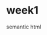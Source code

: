 # week1
semantic html
<!DOCTYPE html>
<html lang="en">
<head>
    <meta charset="UTF-8">
    <meta name="viewport" content="width=device-width, initial-scale=1.0">
    <title>Accessible Form Example</title>
    <meta charset="UTF-8">
    <meta name="viewport" content="width=device-width, initial-scale=1.0">
    <title>Portfolio</title>
    <script>
        function toggleDetails(sectionId, buttonId) {
            var details = document.getElementById(sectionId);
            var button = document.getElementById(buttonId);
    
            if (details.style.display === 'none' || details.style.display === '') {
                details.style.display = 'block';
                button.setAttribute('aria-expanded', 'true');
                details.setAttribute('aria-hidden', 'false');
            } else {
                details.style.display = 'none';
                button.setAttribute('aria-expanded', 'false');
                details.setAttribute('aria-hidden', 'true');
            }
        }
    
        function handleKeyPress(event, sectionId, buttonId) {
            if (event.key === "Enter" || event.key === " ") {
                event.preventDefault();
                toggleDetails(sectionId, buttonId);
            }
        }
    </script>
    
    <style>
        body {
            font-family: Arial, sans-serif;
            line-height: 1.6;
            margin: 0;
            padding: 0;
        }
        header {
            background: #bdb7e0;
            color: #ce6da1;
            padding: 1rem 0;
            text-align: center;
        }
        nav {
            margin: 1rem 0;
        }
        nav a {
            color: #ffff;
            margin: 0 1rem;
            text-decoration: none;
        }
        nav a:focus {
            outline: 2px solid #dc93bf;
            outline-offset: 2px;
        }
        section {
            padding: 2rem;
        }
        .experiences article {
            border: 1px solid #b87878;
            padding: 1rem;
            margin-bottom: 1rem;
        }
        .experiences img {
            max-width: 100%;
            height: auto;
            display: block;
            margin: 0 auto 1rem auto;
        }
        footer {
            text-align: center;
            background: #f0b9cd;
            color: #270d0d;
            padding: 1rem 0;
            margin-top: 2rem;
        }
    </style>
</head>
<body>
    
    <header role="banner">
        <h1>Welcome to My Portfolio</h1>
        <nav role="navigation">
            <a href="#about" aria-label="Navigate to About Me Section">About Me</a>
            <a href="#experiences" aria-label="Navigate to Experiences Section">Experiences</a>
            <a href="#contact" aria-label="Navigate to Contact Section">Contact</a>
        </nav>
    </header>

    <main role="main">
        <section id="about" role="region" aria-labelledby="about-heading">
            <h2 id="about-heading">About Me</h2>
            <p>Hello! I am a passionate educator with experience in teaching diverse learners and fostering engaging classroom environments. I enjoy inspiring students, simplifying complex concepts, and creating dynamic, inclusive learning experiences that encourage growth and curiosity.</p>
            
            <h3>Personal Information</h3>
            <ul>
                <li><strong>Name:</strong> Aung Suu May(예지)</li>
                <li><strong>Date of Birth:</strong> May 19th, 2002</li>
                <li><strong>Current Education:</strong> Bachelor in Computer Science, Rangsit University</li>
                <li><strong>Education:</strong> Diploma in Korean Language, Myongji University(명지대학교)</li>
            </ul>
        </section>
        

        <section id="experiences" class="experiences" role="region" aria-labelledby="experiences-heading">
            <h2 id="experiences-heading">Teaching Experiences</h2>

            <article role="article" aria-labelledby="experience1-title">
                <h3 id="experience1-title">Courses Taught</h3>
                
                <p>Engaging and interactive language courses designed to help students build communication skills, cultural understanding, and confidence in using the target language.</p>
                
                <button id="toggle-course-btn" aria-expanded="false" aria-controls="course-details" 
                        onclick="toggleCourseDetails()" onkeypress="handleKeyPress(event)" 
                        tabindex="0">
                    View Details
                </button>
                
                <div id="course-details" style="display:none; margin-top: 1rem;" aria-hidden="true">
                    <h4 tabindex="0">Language Courses Taught</h4>
                    <ul>
                        <li tabindex="0"><strong>Korean Language:</strong> Beginner to Advanced Level</li>
                        <li tabindex="0"><strong>Topik:</strong> Level 1-5</li>
                        <li tabindex="0"><strong>EPS Topik:</strong> Advanced Level</li>
                    </ul>
                </div>
            </article>
            
            <script>
                function toggleCourseDetails() {
                    var details = document.getElementById('course-details');
                    var button = document.getElementById('toggle-course-btn');
            
                    if (details.style.display === 'none') {
                        details.style.display = 'block';
                        button.setAttribute('aria-expanded', 'true');
                        details.setAttribute('aria-hidden', 'false');
                    } else {
                        details.style.display = 'none';
                        button.setAttribute('aria-expanded', 'false');
                        details.setAttribute('aria-hidden', 'true');
                    }
                }
            
                function handleKeyPress(event) {
                    if (event.key === "Enter" || event.key === " ") {
                        event.preventDefault();
                        toggleCourseDetails();
                    }
                }
            </script>
            
            
            <article role="article" aria-labelledby="experience2-title">
                <h3 id="experience2-title">Student Demographics</h3>
            
                <p>Understanding my students is key to designing effective lessons. Click below to explore more details:</p>
            
                <button id="toggle-demographics-btn" aria-expanded="false" aria-controls="demographics-details"
                        onclick="toggleDetails('demographics-details', 'toggle-demographics-btn')" 
                        onkeypress="handleKeyPress(event, 'demographics-details', 'toggle-demographics-btn')" 
                        tabindex="0">
                    View Details
                </button>
            
                <div id="demographics-details" style="display:none; margin-top: 1rem;" aria-hidden="true">
                    <h4 tabindex="0">Age Group</h4>
                    <p tabindex="0">The students I work with range from teenagers (ages 14-18) in high school to young adults (ages 18-30) in language institutes.</p>
                    
                    <h4 tabindex="0">Cultural and Linguistic Diversity</h4>
                    <p tabindex="0">I teach students from diverse linguistic and cultural backgrounds, including Spanish-speaking learners in the English course and Chinese or Arabic-speaking students in French and Spanish courses.</p>
                    
                    <h4 tabindex="0">Learning Styles</h4>
                    <p tabindex="0">Many students are visual learners, benefiting from flashcards, video materials, and infographics. Others are auditory learners who thrive in conversational activities and listening exercises. Additionally, I often support students with learning disabilities by offering extra time for assignments and using technology like text-to-speech tools.</p>
                    
                    <h4 tabindex="0">Motivation</h4>
                    <p tabindex="0">My students range from motivated language enthusiasts eager to learn and explore cultures, to those with limited exposure to language learning and needing extra support to stay engaged.</p>
                </div>
            </article>
            
            <article role="article" aria-labelledby="experience3-title">
                <h3 id="experience3-title">Teaching Methods and Strategies</h3>
            
                <p>My teaching approach is designed to engage students and enhance their language proficiency. Click below to explore the methods I use.</p>
            
                <button id="toggle-teaching-btn" aria-expanded="false" aria-controls="teaching-methods"
                        onclick="toggleDetails('teaching-methods', 'toggle-teaching-btn')" 
                        onkeypress="handleKeyPress(event, 'teaching-methods', 'toggle-teaching-btn')" 
                        tabindex="0">
                    View Details
                </button>
            
                <div id="teaching-methods" style="display:none; margin-top: 1rem;" aria-hidden="true">
                    <h4 tabindex="0">1. Communicative Language Teaching (CLT)</h4>
                    <p tabindex="0">Emphasizing real-life communication, I design activities such as role-plays, group discussions, and interactive dialogues to help students use the target language naturally and confidently.</p>
                    
                    <h4 tabindex="0">2. Task-Based Learning (TBL)</h4>
                    <p tabindex="0">Students engage in meaningful tasks—such as planning a trip, writing emails, or creating presentations—that require them to use the language authentically while developing problem-solving skills.</p>
                    
                    <h4 tabindex="0">3. Total Physical Response (TPR)</h4>
                    <p tabindex="0">For beginner learners, I incorporate movement-based activities where students physically respond to commands, reinforcing vocabulary and grammar through action and repetition.</p>
                    
                    <h4 tabindex="0">4. Flipped Classroom Approach</h4>
                    <p tabindex="0">I provide students with instructional videos, readings, or podcasts to review before class, allowing in-person lessons to focus on discussion, practice, and application of language skills.</p>
                    
                    <h4 tabindex="0">5. Technology-Enhanced Learning</h4>
                    <p tabindex="0">Using digital tools like Duolingo, Quizlet, and interactive whiteboards, I create engaging exercises that enhance vocabulary retention and listening comprehension. Online discussion forums also encourage students to practice writing and critical thinking.</p>
                    
                    <h4 tabindex="0">6. Differentiated Instruction</h4>
                    <p tabindex="0">Recognizing diverse learning styles, I offer a variety of resources—visual aids, audiobooks, conversation drills, and storytelling—to accommodate auditory, visual, and kinesthetic learners.</p>
                    
                    <h4 tabindex="0">7. Formative Assessment and Feedback</h4>
                    <p tabindex="0">I provide continuous feedback through peer reviews, self-assessments, and teacher evaluations, ensuring students track their progress and identify areas for improvement in their language learning journey.</p>
                </div>
            </article>
            
            <script>
                function toggleDetails(sectionId, buttonId) {
                    var details = document.getElementById(sectionId);
                    var button = document.getElementById(buttonId);
            
                    if (details.style.display === 'none') {
                        details.style.display = 'block';
                        button.setAttribute('aria-expanded', 'true');
                        details.setAttribute('aria-hidden', 'false');
                    } else {
                        details.style.display = 'none';
                        button.setAttribute('aria-expanded', 'false');
                        details.setAttribute('aria-hidden', 'true');
                    }
                }
            
                function handleKeyPress(event, sectionId, buttonId) {
                    if (event.key === "Enter" || event.key === " ") {
                        event.preventDefault();
                        toggleDetails(sectionId, buttonId);
                    }
                }
            </script>
            <h2>Registration Form</h2>
        
            
            <section id="Contact Information">
                <h2>Contact Information Form</h2>
                <p>If you'd like to get in touch, click below:</p>
            
                
                <button id="register-btn" onclick="toggleRegisterForm()" aria-expanded="false" aria-controls="register-form">
                    Click to Register
                </button>
            
                <!-- Hidden Registration Form -->
                <div id="register-form" style="display: none; margin-top: 1rem;" aria-hidden="true">
                    <form action="submit_registration.php" method="post">
                        <label for="name">Full Name:</label>
                        <input type="text" id="name" name="name" required><br><br>
            
                        <label for="email">Email:</label>
                        <input type="email" id="email" name="email" required><br><br>
            
                        <label for="phone_number">Phone number:</label>
                        <input type="phone_number" id="phone_number" name="phone_number" required><br><br>
            
                        <button type="submit">Register</button>
                    </form>
                </div>
            </section>
            
            <script>
                function toggleRegisterForm() {
                    var form = document.getElementById('register-form');
                    var button = document.getElementById('register-btn');
            
                    if (form.style.display === 'none' || form.style.display === '') {
                        form.style.display = 'block';
                        button.setAttribute('aria-expanded', 'true');
                        form.setAttribute('aria-hidden', 'false');
                    } else {
                        form.style.display = 'none';
                        button.setAttribute('aria-expanded', 'false');
                        form.setAttribute('aria-hidden', 'true');
                    }
                }
            </script>
            
                

        <section id="contact" role="region" aria-labelledby="contact-heading">
            <h2 id="contact-heading">Contact</h2>
            <p>If you'd like to get in touch, feel free to drop me a message at <a href="mailto:yourname@example.com" aria-label="Send an email to yourname@example.com">aeyumisan@gmail.com</a>.</p>
        </section>
    </main>

    <footer role="contentinfo">
        <p>&copy; 2025 All Rights Reserved</p>
    </footer>
</body>
</html>
